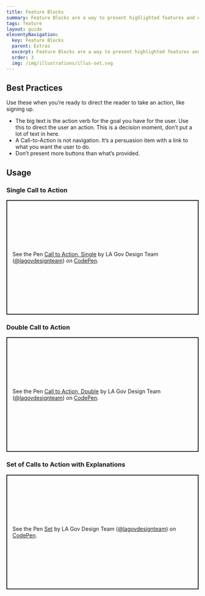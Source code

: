 ```yaml
---
title: Feature Blocks
summary: Feature Blocks are a way to present highlighted features and engagements.
tags: feature
layout: guide
eleventyNavigation:
  key: Feature Blocks
  parent: Extras
  excerpt: Feature Blocks are a way to present highlighted features and engagements.
  order: 3
  img: /img/illustrations/illus-set.svg
---
```


## Best Practices

Use these when you’re ready to direct the reader to take an action, like signing up.

- The big text is the action verb for the goal you have for the user. Use this to direct the user an action. This is a decision moment, don’t put a lot of text in here.
- A Call-to-Action is not navigation. It’s a persuasion item with a link to what you want the user to do.
- Don’t present more buttons than what’s provided.

## Usage

### Single Call to Action

<p class="codepen" data-height="300" data-default-tab="result" data-slug-hash="wBvZEJw" data-pen-title="Call to Action, Single" data-editable="true" data-user="lagovdesignteam" style="height: 300px; box-sizing: border-box; display: flex; align-items: center; justify-content: center; border: 2px solid; margin: 1em 0; padding: 1em;">
  <span>See the Pen <a href="https://codepen.io/lagovdesignteam/pen/wBvZEJw">
  Call to Action, Single</a> by LA Gov Design Team (<a href="https://codepen.io/lagovdesignteam">@lagovdesignteam</a>)
  on <a href="https://codepen.io">CodePen</a>.</span>
</p>
<script async src="https://public.codepenassets.com/embed/index.js"></script>

### Double Call to Action

<p class="codepen" data-height="300" data-default-tab="result" data-slug-hash="jEORvmq" data-pen-title="Call to Action, Double" data-editable="true" data-user="lagovdesignteam" style="height: 300px; box-sizing: border-box; display: flex; align-items: center; justify-content: center; border: 2px solid; margin: 1em 0; padding: 1em;">
  <span>See the Pen <a href="https://codepen.io/lagovdesignteam/pen/jEORvmq">
  Call to Action, Double</a> by LA Gov Design Team (<a href="https://codepen.io/lagovdesignteam">@lagovdesignteam</a>)
  on <a href="https://codepen.io">CodePen</a>.</span>
</p>
<script async src="https://public.codepenassets.com/embed/index.js"></script>

### Set of Calls to Action with Explanations

<p class="codepen" data-height="300" data-default-tab="result" data-slug-hash="ogNOPeP" data-pen-title="Set" data-editable="true" data-user="lagovdesignteam" style="height: 300px; box-sizing: border-box; display: flex; align-items: center; justify-content: center; border: 2px solid; margin: 1em 0; padding: 1em;">
  <span>See the Pen <a href="https://codepen.io/lagovdesignteam/pen/ogNOPeP">
  Set</a> by LA Gov Design Team (<a href="https://codepen.io/lagovdesignteam">@lagovdesignteam</a>)
  on <a href="https://codepen.io">CodePen</a>.</span>
</p>
<script async src="https://public.codepenassets.com/embed/index.js"></script>
